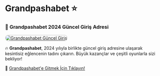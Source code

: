 # Grandpashabet ⭐

### 🎰 **Grandpashabet 2024 Güncel Giriş Adresi**

<a href="https://cutt.ly/Grandbonus" title="Grandpashabet Güncel Giriş" rel="nofollow">
<img src="https://i.hizliresim.com/1d7hvuc.png" alt="Grandpashabet Güncel Giriş" style="max-width: 100%; border: 2px solid #ddd; border-radius: 10px;">
</a>

🔥 **Grandpashabet**, 2024 yılıyla birlikte güncel giriş adresine ulaşarak kesintisiz eğlencenin tadını çıkarın. Büyük kazançlar ve çeşitli oyunlarla sizi bekliyor!

🔗 [Grandpashabet'e Gitmek İçin Tıklayın!](https://cutt.ly/Grandbonus)
